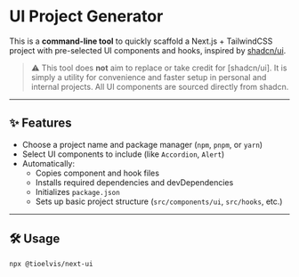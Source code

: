 # UI Project Generator

This is a **command-line tool** to quickly scaffold a Next.js + TailwindCSS project with pre-selected UI components and hooks, inspired by [shadcn/ui](https://ui.shadcn.com/).

> ⚠️ This tool does **not** aim to replace or take credit for [shadcn/ui]. It is simply a utility for convenience and faster setup in personal and internal projects. All UI components are sourced directly from shadcn.

---

## ✨ Features

- Choose a project name and package manager (`npm`, `pnpm`, or `yarn`)
- Select UI components to include (like `Accordion`, `Alert`)
- Automatically:
  - Copies component and hook files
  - Installs required dependencies and devDependencies
  - Initializes `package.json`
  - Sets up basic project structure (`src/components/ui`, `src/hooks`, etc.)

---

## 🛠️ Usage

```bash
npx @tioelvis/next-ui
```
